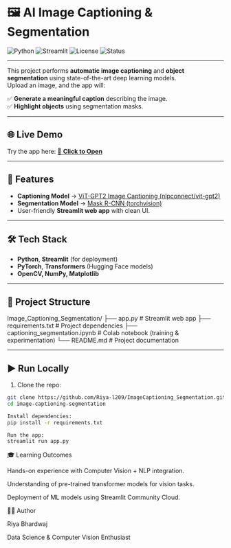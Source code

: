 # 🖼️ AI Image Captioning & Segmentation

![Python](https://img.shields.io/badge/Python-3.8%2B-blue)
![Streamlit](https://img.shields.io/badge/Streamlit-Deployed-success)
![License](https://img.shields.io/badge/License-MIT-green)
![Status](https://img.shields.io/badge/Status-Active-brightgreen)

---


This project performs **automatic image captioning** and **object segmentation** using state-of-the-art deep learning models.  
Upload an image, and the app will:

✅ **Generate a meaningful caption** describing the image.  
✅ **Highlight objects** using segmentation masks.

---

## 🌐 **Live Demo**
Try the app here: [🔗 **Click to Open**](https://imagecaptioningsegmentation-atczy55nxgx2jjqo42rsqc.streamlit.app/)

---

## 🚀 **Features**
- **Captioning Model** → [ViT-GPT2 Image Captioning (nlpconnect/vit-gpt2)](https://huggingface.co/nlpconnect/vit-gpt2-image-captioning)  
- **Segmentation Model** → [Mask R-CNN (torchvision)](https://pytorch.org/vision/stable/models/generated/torchvision.models.detection.maskrcnn_resnet50_fpn.html)  
- User-friendly **Streamlit web app** with clean UI.

---

## 🛠 **Tech Stack**
- **Python**, **Streamlit** (for deployment)  
- **PyTorch**, **Transformers** (Hugging Face models)  
- **OpenCV, NumPy, Matplotlib**

---

## 📂 **Project Structure**

Image_Captioning_Segmentation/
├── app.py # Streamlit web app
├── requirements.txt # Project dependencies
├── captioning_segmentation.ipynb # Colab notebook (training & experimentation)
└── README.md # Project documentation

---

## ▶ **Run Locally**
1. Clone the repo:  
```bash
git clone https://github.com/Riya-l209/ImageCaptioning_Segmentation.git
cd image-captioning-segmentation

Install dependencies:
pip install -r requirements.txt

Run the app:
streamlit run app.py
```

🎓 Learning Outcomes

Hands-on experience with Computer Vision + NLP integration.

Understanding of pre-trained transformer models for vision tasks.

Deployment of ML models using Streamlit Community Cloud.

👩‍💻 Author

Riya Bhardwaj

Data Science & Computer Vision Enthusiast
